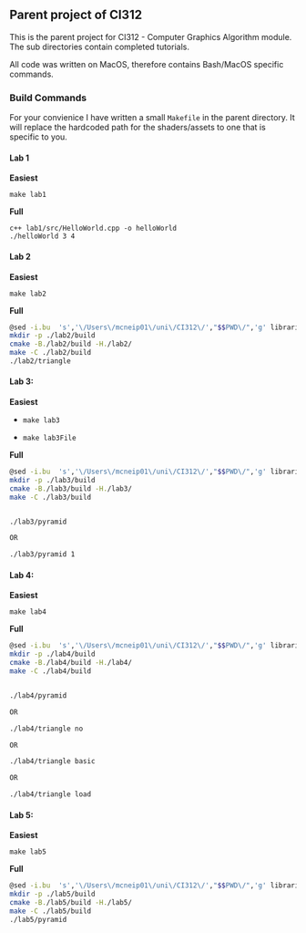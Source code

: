 ## Parent project of CI312

This is the parent project for CI312 - Computer Graphics Algorithm module. The sub directories contain completed tutorials.


All code was written on MacOS, therefore contains Bash/MacOS specific commands.

### Build Commands

For your convienice I have written a small `Makefile` in the parent directory.
It will replace the hardcoded path for the shaders/assets to one that is specific
to you.


#### Lab 1

**Easiest**

`make lab1`

**Full**
```
c++ lab1/src/HelloWorld.cpp -o helloWorld
./helloWorld 3 4
 ```

#### Lab 2 
 
**Easiest**

`make lab2`

**Full**

```bash
@sed -i.bu  's','\/Users\/mcneip01\/uni\/CI312\/',"$$PWD\/",'g' libraries/Paths.h
mkdir -p ./lab2/build
cmake -B./lab2/build -H./lab2/
make -C ./lab2/build
./lab2/triangle
```

#### Lab 3:

**Easiest**
- `make lab3`

- `make lab3File`

**Full**
```bash
@sed -i.bu  's','\/Users\/mcneip01\/uni\/CI312\/',"$$PWD\/",'g' libraries/Paths.h
mkdir -p ./lab3/build
cmake -B./lab3/build -H./lab3/
make -C ./lab3/build


./lab3/pyramid

OR

./lab3/pyramid 1
```

#### Lab 4:

**Easiest**

`make lab4`

**Full**
```bash
@sed -i.bu  's','\/Users\/mcneip01\/uni\/CI312\/',"$$PWD\/",'g' libraries/Paths.h
mkdir -p ./lab4/build
cmake -B./lab4/build -H./lab4/
make -C ./lab4/build


./lab4/pyramid

OR

./lab4/triangle no

OR

./lab4/triangle basic

OR

./lab4/triangle load
```

#### Lab 5:

**Easiest**

`make lab5`

**Full**
```bash
@sed -i.bu  's','\/Users\/mcneip01\/uni\/CI312\/',"$$PWD\/",'g' libraries/Paths.h
mkdir -p ./lab5/build
cmake -B./lab5/build -H./lab5/
make -C ./lab5/build
./lab5/pyramid
```